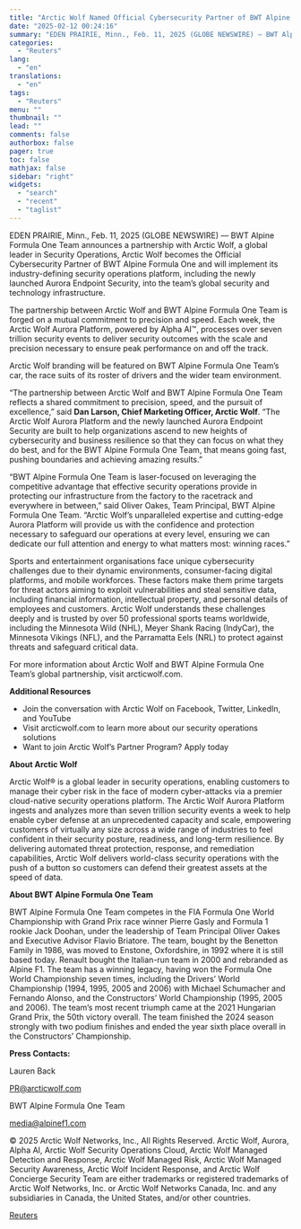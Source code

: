 ```yaml
---
title: "Arctic Wolf Named Official Cybersecurity Partner of BWT Alpine Formula One Team"
date: "2025-02-12 00:24:16"
summary: "EDEN PRAIRIE, Minn., Feb. 11, 2025 (GLOBE NEWSWIRE) — BWT Alpine Formula One Team announces a partnership with Arctic Wolf, a global leader in Security Operations, Arctic Wolf becomes the Official Cybersecurity Partner of BWT Alpine Formula One and will implement its industry-defining security operations platform, including the newly launched..."
categories:
  - "Reuters"
lang:
  - "en"
translations:
  - "en"
tags:
  - "Reuters"
menu: ""
thumbnail: ""
lead: ""
comments: false
authorbox: false
pager: true
toc: false
mathjax: false
sidebar: "right"
widgets:
  - "search"
  - "recent"
  - "taglist"
---
```


EDEN PRAIRIE, Minn., Feb. 11, 2025 (GLOBE NEWSWIRE) — BWT Alpine Formula One Team announces a partnership with Arctic Wolf, a global leader in Security Operations, Arctic Wolf becomes the Official Cybersecurity Partner of BWT Alpine Formula One and will implement its industry-defining security operations platform, including the newly launched Aurora Endpoint Security, into the team’s global security and technology infrastructure.

The partnership between Arctic Wolf and BWT Alpine Formula One Team is forged on a mutual commitment to precision and speed. Each week, the Arctic Wolf Aurora Platform, powered by Alpha AI™, processes over seven trillion security events to deliver security outcomes with the scale and precision necessary to ensure peak performance on and off the track.

Arctic Wolf branding will be featured on BWT Alpine Formula One Team’s car, the race suits of its roster of drivers and the wider team environment.

“The partnership between Arctic Wolf and BWT Alpine Formula One Team reflects a shared commitment to precision, speed, and the pursuit of excellence,” said **Dan Larson, Chief Marketing Officer, Arctic Wolf**. “The Arctic Wolf Aurora Platform and the newly launched Aurora Endpoint Security are built to help organizations ascend to new heights of cybersecurity and business resilience so that they can focus on what they do best, and for the BWT Alpine Formula One Team, that means going fast, pushing boundaries and achieving amazing results.”

“BWT Alpine Formula One Team is laser-focused on leveraging the competitive advantage that effective security operations provide in protecting our infrastructure from the factory to the racetrack and everywhere in between,” said Oliver Oakes, Team Principal, BWT Alpine Formula One Team. “Arctic Wolf’s unparalleled expertise and cutting-edge Aurora Platform will provide us with the confidence and protection necessary to safeguard our operations at every level, ensuring we can dedicate our full attention and energy to what matters most: winning races.”

Sports and entertainment organisations face unique cybersecurity challenges due to their dynamic environments, consumer-facing digital platforms, and mobile workforces. These factors make them prime targets for threat actors aiming to exploit vulnerabilities and steal sensitive data, including financial information, intellectual property, and personal details of employees and customers. Arctic Wolf understands these challenges deeply and is trusted by over 50 professional sports teams worldwide, including the Minnesota Wild (NHL), Meyer Shank Racing (IndyCar), the Minnesota Vikings (NFL), and the Parramatta Eels (NRL) to protect against threats and safeguard critical data.

For more information about Arctic Wolf and BWT Alpine Formula One Team’s global partnership, visit arcticwolf.com.

**Additional Resources**

* Join the conversation with Arctic Wolf on Facebook, Twitter, LinkedIn, and YouTube
* Visit arcticwolf.com to learn more about our security operations solutions
* Want to join Arctic Wolf’s Partner Program? Apply today

**About Arctic Wolf**

Arctic Wolf® is a global leader in security operations, enabling customers to manage their cyber risk in the face of modern cyber-attacks via a premier cloud-native security operations platform. The Arctic Wolf Aurora Platform ingests and analyzes more than seven trillion security events a week to help enable cyber defense at an unprecedented capacity and scale, empowering customers of virtually any size across a wide range of industries to feel confident in their security posture, readiness, and long-term resilience. By delivering automated threat protection, response, and remediation capabilities, Arctic Wolf delivers world-class security operations with the push of a button so customers can defend their greatest assets at the speed of data.

**About BWT Alpine Formula One Team**

BWT Alpine Formula One Team competes in the FIA Formula One World Championship with Grand Prix race winner Pierre Gasly and Formula 1 rookie Jack Doohan, under the leadership of Team Principal Oliver Oakes and Executive Advisor Flavio Briatore. The team, bought by the Benetton Family in 1986, was moved to Enstone, Oxfordshire, in 1992 where it is still based today. Renault bought the Italian-run team in 2000 and rebranded as Alpine F1. The team has a winning legacy, having won the Formula One World Championship seven times, including the Drivers’ World Championship (1994, 1995, 2005 and 2006) with Michael Schumacher and Fernando Alonso, and the Constructors’ World Championship (1995, 2005 and 2006). The team’s most recent triumph came at the 2021 Hungarian Grand Prix, the 50th victory overall. The team finished the 2024 season strongly with two podium finishes and ended the year sixth place overall in the Constructors’ Championship.

**Press Contacts:**

Lauren Back

PR@arcticwolf.com

BWT Alpine Formula One Team

media@alpinef1.com

© 2025 Arctic Wolf Networks, Inc., All Rights Reserved. Arctic Wolf, Aurora, Alpha AI, Arctic Wolf Security Operations Cloud, Arctic Wolf Managed Detection and Response, Arctic Wolf Managed Risk, Arctic Wolf Managed Security Awareness, Arctic Wolf Incident Response, and Arctic Wolf Concierge Security Team are either trademarks or registered trademarks of Arctic Wolf Networks, Inc. or Arctic Wolf Networks Canada, Inc. and any subsidiaries in Canada, the United States, and/or other countries.

[Reuters](https://www.tradingview.com/news/reuters.com,2025-02-11:newsml_GNXbNBD7q:0-arctic-wolf-named-official-cybersecurity-partner-of-bwt-alpine-formula-one-team/)
